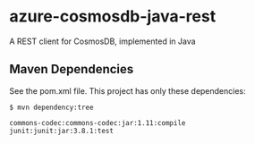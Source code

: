 # azure-cosmosdb-java-rest

A REST client for CosmosDB, implemented in Java

## Maven Dependencies

See the pom.xml file.  This project has only these dependencies:

```
$ mvn dependency:tree

commons-codec:commons-codec:jar:1.11:compile
junit:junit:jar:3.8.1:test
```
